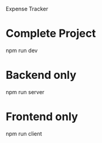 Expense Tracker

 # Complete Project
  npm run dev
 
 # Backend only
 npm run server
 
 # Frontend only
 npm run client

```
